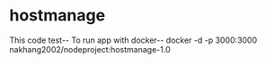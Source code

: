 # hostmanage
This code test--
To run app with docker--
docker -d -p 3000:3000 nakhang2002/nodeproject:hostmanage-1.0
